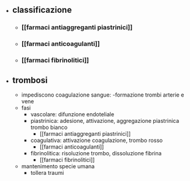 - ## classificazione
	- ### [[farmaci antiaggreganti piastrinici]]
	- ### [[farmaci anticoagulanti]]
	- ### [[farmaci fibrinolitici]]
- ## trombosi
	- impediscono coagulazione sangue: -formazione trombi arterie e vene
	- fasi
		- vascolare: difunzione endoteliale
		- piastrinica: adesione, attivazione, aggregazione piastrinica trombo bianco
			- [[farmaci antiaggreganti piastrinici]]
		- coagulativa: attivazione coagulazione, trombo rosso
			- [[farmaci anticoagulanti]]
		- fibrinolitica: risoluzione trombo, dissoluzione fibrina
			- [[farmaci fibrinolitici]]
	- mantenimento specie umana
		- tollera traumi